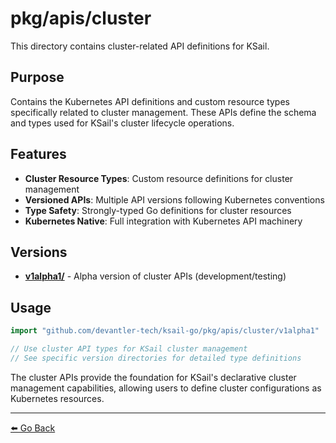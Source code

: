 # pkg/apis/cluster

This directory contains cluster-related API definitions for KSail.

## Purpose

Contains the Kubernetes API definitions and custom resource types specifically related to cluster management. These APIs define the schema and types used for KSail's cluster lifecycle operations.

## Features

- **Cluster Resource Types**: Custom resource definitions for cluster management
- **Versioned APIs**: Multiple API versions following Kubernetes conventions
- **Type Safety**: Strongly-typed Go definitions for cluster resources
- **Kubernetes Native**: Full integration with Kubernetes API machinery

## Versions

- **[v1alpha1/](./v1alpha1/README.md)** - Alpha version of cluster APIs (development/testing)

## Usage

```go
import "github.com/devantler-tech/ksail-go/pkg/apis/cluster/v1alpha1"

// Use cluster API types for KSail cluster management
// See specific version directories for detailed type definitions
```

The cluster APIs provide the foundation for KSail's declarative cluster management capabilities, allowing users to define cluster configurations as Kubernetes resources.

---

[⬅️ Go Back](../README.md)